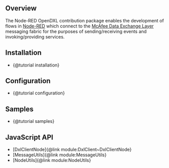 ## Overview

The Node-RED OpenDXL contribution package enables the development of flows in
[Node-RED](https://nodered.org/) which connect to the
[McAfee Data Exchange Layer](http://www.mcafee.com/us/solutions/data-exchange-layer.aspx)
messaging fabric for the purposes of sending/receiving events and
invoking/providing services.

## Installation

* {@tutorial installation}

## Configuration

* {@tutorial configuration}

## Samples

* {@tutorial samples}
    
## JavaScript API

* [DxlClientNode]{@link module:DxlClient~DxlClientNode}
* [MessageUtils]{@link module:MessageUtils}
* [NodeUtils]{@link module:NodeUtils}
